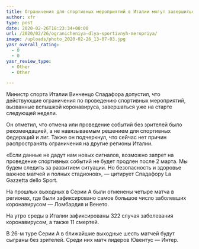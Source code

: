 ```yaml
---
title: Ограничения для спортивных мероприятий в Италии могут завершиться 2 марта
author: xfr
type: post
date: 2020-02-26T18:23:34+00:00
url: /2020/02/26/ogranicheniya-dlya-sportivnyh-meropriya/
image: /uploads/photo_2020-02-26_13-07-03.jpg
yasr_overall_rating:
  - 0
  - 0
yasr_review_type:
  - Other
  - Other

---
```

Министр спорта Италии Винченцо Спадафора допустил, что действующие ограничения по проведению спортивных мероприятий, вызванные вспышкой коронавируса, завершаться уже на старте следующей недели.

Он отметил, что отмена или проведение событий без зрителей было рекомендацией, а не навязываемым решением для спортивных федераций и лиг. Также он подчеркнул, что сейчас нет причин распространять ограничения на другие регионы Италии.

«Если данные не дадут нам новых сигналов, возможно запрет на проведение спортивных событий не будет продлен после 2 марта. Мы будем следить за развитием ситуации. Но безопасность и здоровье важнее матчей и полных стадионов», &#8212; цитирует Спадафору La Gazzetta dello Sport.

На прошлых выходных в Серии А были отменены четыре матча в регионах, где были зафиксировано самое большое число заболевших коронавирусом &#8212; Ломбардия и Венето.

На утро среды в Италии зафиксированы 322 случая заболевания коронавирусом, а также 11 смертей.

В 26-м туре Серии А в ближайшие выходные шесть матчей будут сыграны без зрителей. Среди них матч лидеров Ювентус &#8212; Интер.